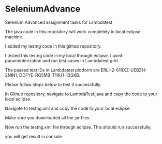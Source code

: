 # SeleniumAdvance
Selenium Advanced assignment tasks for Lambdatest

The java code in this repository will work completely in local eclipse machine.

I added my testng code in this github repository.

I tested this testng code in my local through eclipse. I used paramenterization and ran test cases in Lambdatest grid.

The passed test IDs in Lambdatest plotform are ERLH2-61RXZ-UEBZH-2NIN1, DDFYE-RQ5MB-T1RU1-13GKB.

Please follow steps below to test it successfully.

In Github repository, navigate to LambdaTest.java and copy the code to your local eclipse.

Navigate to testng.xml and copy the code to your local eclipse.

Make sure you downloaded all the jar files.

Now run the testng.xml file through eclipse. This should run successfully.

you will get result in console.

